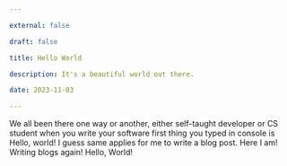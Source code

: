 ```yaml
---

external: false

draft: false

title: Hello World

description: It's a beautiful world out there.

date: 2023-11-03

---
```


We all been there one way or another, either self-taught developer or CS student when you write your software first thing you typed in console is Hello, world! I guess same applies for me to write a blog post. Here I am! Writing blogs again! Hello, World!